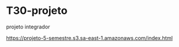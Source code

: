 # T30-projeto
projeto integrador 

https://projeto-5-semestre.s3.sa-east-1.amazonaws.com/index.html


